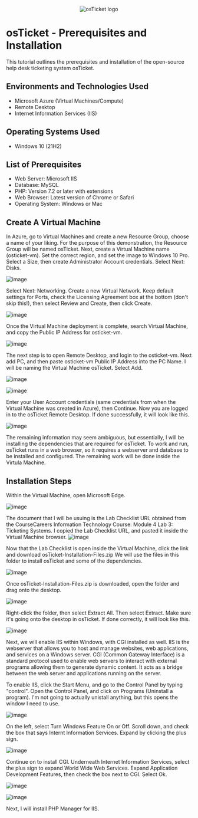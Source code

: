 <p align="center">
<img src="https://i.imgur.com/Clzj7Xs.png" alt="osTicket logo"/>
</p>

<h1>osTicket - Prerequisites and Installation</h1>
This tutorial outlines the prerequisites and installation of the open-source help desk ticketing system osTicket.<br />


<h2>Environments and Technologies Used</h2>

- Microsoft Azure (Virtual Machines/Compute)
- Remote Desktop
- Internet Information Services (IIS)

<h2>Operating Systems Used </h2>

- Windows 10</b> (21H2)

<h2>List of Prerequisites</h2>

- Web Server: Microsoft IIS
- Database: MySQL
- PHP: Version 7.2 or later with extensions
- Web Browser: Latest version of Chrome or Safari
- Operating System: Windows or Mac


<h2>Create A Virtual Machine</h2>

In Azure, go to Virtual Machines and create a new Resource Group, choose a name of your liking. For the purpose of this demonstration, the Resource Group will be named osTicket. Next, create a Virtual Machine name (osticket-vm). Set the correct region, and set the image to Windows 10 Pro. Select a Size, then create Administrator Account credentials. Select Next: Disks.
  
![image](https://github.com/user-attachments/assets/affc680d-dd0a-4416-8fc5-64f78d4808a1)  


Select Next: Networking. Create a new Virtual Network. Keep default settings for Ports, check the Licensing Agreement box at the bottom (don't skip this!), then select Review and Create, then click Create.

![image](https://github.com/user-attachments/assets/affc680d-dd0a-4416-8fc5-64f78d4808a1)  


Once the Virtual Machine deployment is complete, search Virtual Machine, and copy the Public IP Address for osticket-vm.

![image](https://github.com/user-attachments/assets/affc680d-dd0a-4416-8fc5-64f78d4808a1)  


The next step is to open Remote Desktop, and login to the osticket-vm. Next add PC, and then paste osticket-vm Public IP Address into the PC Name. I will be naming the Virtual Machine osTicket. Select Add. 

![image](https://github.com/user-attachments/assets/affc680d-dd0a-4416-8fc5-64f78d4808a1)  

![image](https://github.com/user-attachments/assets/affc680d-dd0a-4416-8fc5-64f78d4808a1)  


Enter your User Account credentials (same credentials from when the Virtual Machine was created in Azure), then Continue. Now you are logged in to the osTicket Remote Desktop. If done successfully, it will look like this. 

![image](https://github.com/user-attachments/assets/affc680d-dd0a-4416-8fc5-64f78d4808a1)  



The remaining information may seem ambiguous, but essentially, I will be installing the dependencies that are required for osTicket. To work and run, osTicket runs in a web browser, so it requires a webserver and database to be installed and configured. The remaining work will be done inside the Virtula Machine.

<h2>Installation Steps</h2>
Within the Virtual Machine, open Microsoft Edge. 

![image](https://github.com/user-attachments/assets/affc680d-dd0a-4416-8fc5-64f78d4808a1)  


The document that I will be usuing is the Lab Checklist URL obtained from the CourseCareers Information Technology Course: Module 4 Lab 3: Ticketing Systems. I copied the Lab Checklist URL, and pasted it inside the Virtual Machine browser. 
![image](https://github.com/user-attachments/assets/affc680d-dd0a-4416-8fc5-64f78d4808a1)


Now that the Lab Checklist is open inside the Virtual Machine, click the link and download osTicket-Installation-Files.zip 
We will use the files in this folder to install osTicket and some of the dependencies.

 ![image](https://github.com/user-attachments/assets/affc680d-dd0a-4416-8fc5-64f78d4808a1)  


 Once osTicket-Installation-Files.zip is downloaded, open the folder and drag onto the desktop.

 ![image](https://github.com/user-attachments/assets/affc680d-dd0a-4416-8fc5-64f78d4808a1) 


 Right-click the folder, then select Extract All. Then select Extract. Make sure it's going onto the desktop in osTicket. If done correctly, it will look like this.

  ![image](https://github.com/user-attachments/assets/affc680d-dd0a-4416-8fc5-64f78d4808a1)


Next, we will enable IIS within Windows, with CGI installed as well. IIS is the webserver that allows you to host and manage websites, web applications, and services on a Windows server. CGI (Common Gateway Interface) is a standard protocol used to enable web servers to interact with external programs allowing them to generate dynamic content. It acts as a bridge between the web server and applications running on the server.


To enable IIS, click the Start Menu, and go to the Control Panel by typing "control". Open the Control Panel, and click on Programs (Uninstall a program). I'm not going to actually unistall anything, but this opens the window I need to use.

  ![image](https://github.com/user-attachments/assets/affc680d-dd0a-4416-8fc5-64f78d4808a1)


On the left, select Turn Windows Feature On or Off. Scroll down, and check the box that says Internt Information Services. Expand by clicking the plus sign.

   ![image](https://github.com/user-attachments/assets/affc680d-dd0a-4416-8fc5-64f78d4808a1)


  Continue on to install CGI. Underneath Internet Information Services, select the plus sign to expand World Wide Web Services. Expand Application Development Features, then check the box next to CGI. Select Ok.

 ![image](https://github.com/user-attachments/assets/affc680d-dd0a-4416-8fc5-64f78d4808a1)

 ![image](https://github.com/user-attachments/assets/affc680d-dd0a-4416-8fc5-64f78d4808a1)


Next, I will install PHP Manager for IIS.








